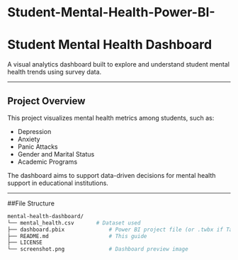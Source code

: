 # Student-Mental-Health-Power-BI-
# Student Mental Health Dashboard

A visual analytics dashboard built to explore and understand student mental health trends using survey data.

---

## Project Overview

This project visualizes mental health metrics among students, such as:

- Depression
- Anxiety
- Panic Attacks
- Gender and Marital Status
- Academic Programs

The dashboard aims to support data-driven decisions for mental health support in educational institutions.

---

##File Structure

```bash
mental-health-dashboard/
└── mental_health.csv       # Dataset used
├── dashboard.pbix              # Power BI project file (or .twbx if Tableau)
├── README.md                   # This guide
├── LICENSE
└── screenshot.png              # Dashboard preview image

